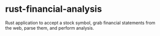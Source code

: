 # rust-financial-analysis
Rust application to accept a stock symbol, grab financial statements from the web, parse them, and perform analysis.
